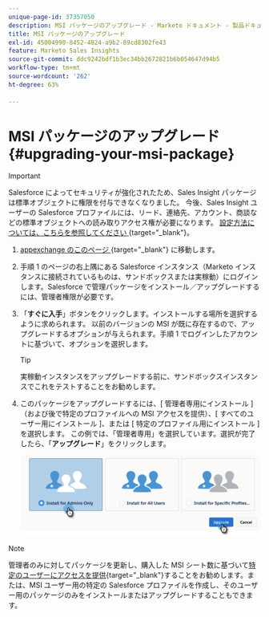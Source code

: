 ```yaml
---
unique-page-id: 37357050
description: MSI パッケージのアップグレード - Marketo ドキュメント - 製品ドキュメント
title: MSI パッケージのアップグレード
exl-id: 45004990-8452-4824-a9b2-89cd8302fe43
feature: Marketo Sales Insights
source-git-commit: ddc9242bdf1b3ec34bb2672821b6b054647d94b5
workflow-type: tm+mt
source-wordcount: '262'
ht-degree: 63%

---
```


# MSI パッケージのアップグレード {#upgrading-your-msi-package}

>[!IMPORTANT]
>
>Salesforce によってセキュリティが強化されたため、Sales Insight パッケージは標準オブジェクトに権限を付与できなくなりました。 今後、Sales Insight ユーザーの Salesforce プロファイルには、リード、連絡先、アカウント、商談などの標準オブジェクトへの読み取りアクセス権が必要になります。 [ 設定方法については、こちらを参照してください ](/help/marketo/product-docs/marketo-sales-insight/msi-for-salesforce/configuration/configure-marketo-sales-insight-in-salesforce-professional-edition.md#grant-sales-insight-users-profile-access){target="_blank"}。

1. [appexchange のこのページ ](https://appexchange.salesforce.com/listingDetail?listingId=a0N30000001SVZmEAO){target="_blank"} に移動します。

1. 手順 1 のページの右上隅にある Salesforce インスタンス（Marketo インスタンスに接続されているものは、サンドボックスまたは実稼動）にログインします。Salesforce で管理パッケージをインストール／アップグレードするには、管理者権限が必要です。

1. 「**すぐに入手**」ボタンをクリックします。インストールする場所を選択するように求められます。 以前のバージョンの MSI が既に存在するので、アップグレードするオプションが与えられます。手順 1 でログインしたアカウントに基づいて、オプションを選択します。

   >[!TIP]
   >
   >実稼動インスタンスをアップグレードする前に、サンドボックスインスタンスでこれをテストすることをお勧めします。

1. このパッケージをアップグレードするには、[ 管理者専用にインストール ] （および後で特定のプロファイルへの MSI アクセスを提供）、[ すべてのユーザー用にインストール ]、または [ 特定のプロファイル用にインストール ] を選択します。 この例では、「管理者専用」を選択しています。選択が完了したら、「**アップグレード**」をクリックします。

   ![](assets/four.png)

>[!NOTE]
>
>管理者のみに対してパッケージを更新し、購入した MSI シート数に基づいて[特定のユーザーにアクセスを提供](/help/marketo/product-docs/marketo-sales-insight/msi-for-salesforce/configuration/add-sales-insight-access-to-profiles.md){target="_blank"}することをお勧めします。または、MSI ユーザー用の特定の Salesforce プロファイルを作成し、そのユーザー用のパッケージのみをインストールまたはアップグレードすることもできます。
